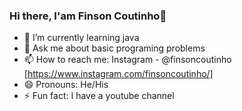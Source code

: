 ### Hi there, I'am Finson Coutinho👋


- 🌱 I’m currently learning java
- 💬 Ask me about basic programing problems
- 📫 How to reach me: Instagram - @finsoncoutinho [https://www.instagram.com/finsoncoutinho/]
- 😄 Pronouns: He/His
- ⚡ Fun fact: I have a youtube channel

<!--
**finsoncoutinho/finsoncoutinho** is a ✨ _special_ ✨ repository because its `README.md` (this file) appears on your GitHub profile.

Here are some ideas to get you started:

- 🔭 I’m currently working on ...
- 🌱 I’m currently learning ...
- 👯 I’m looking to collaborate on ...
- 🤔 I’m looking for help with ...
- 💬 Ask me about ...
- 📫 How to reach me: ...
- 😄 Pronouns: ...
- ⚡ Fun fact: ...
- <img src="https://github-readme-stats.vercel.app/api?username=finsoncoutinho&&show_icons=true&title_color=ffffff&icon_color=bb2acf&text_color=daf7dc&bg_color=151515">

-->
